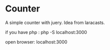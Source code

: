 # Counter

A simple counter with juery.
Idea from laracasts.

if you have php :
php -S localhost:3000

open browser:
localhost:3000
